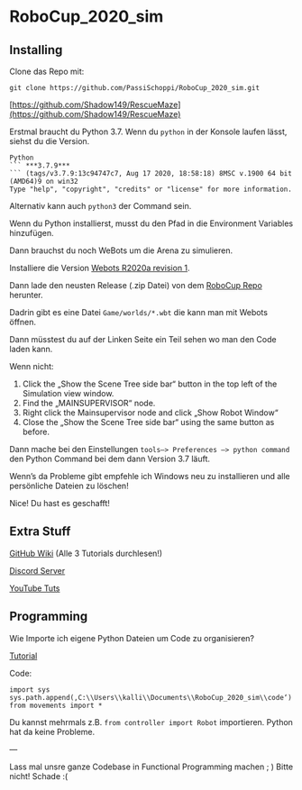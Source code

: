 # RoboCup_2020_sim

## Installing

Clone das Repo mit:

```
git clone https://github.com/PassiSchoppi/RoboCup_2020_sim.git
```

[https://github.com/Shadow149/RescueMaze](https://github.com/Shadow149/RescueMaze)

Erstmal braucht du Python 3.7.
Wenn du ```python``` in der Konsole laufen lässt, siehst du die Version.


```
Python 
``` ***3.7.9***
``` (tags/v3.7.9:13c94747c7, Aug 17 2020, 18:58:18) 8MSC v.1900 64 bit (AMD64)9 on win32
Type "help", "copyright", "credits" or "license" for more information. 
```

Alternativ kann auch ```python3``` der Command sein.

Wenn du Python installierst, musst du den Pfad in die Environment Variables hinzufügen.

Dann brauchst du noch WeBots um die Arena zu simulieren.

Installiere die Version [Webots R2020a revision 1](https://github.com/cyberbotics/webots/releases/tag/R2020a-rev1).

Dann lade den neusten Release (.zip Datei) von dem [RoboCup Repo](https://github.com/Shadow149/RescueMaze/releases) herunter.

Dadrin gibt es eine Datei ```Game/worlds/*.wbt``` die kann man mit Webots öffnen.

Dann müsstest du auf der Linken Seite ein Teil sehen wo man den Code laden kann.

Wenn nicht:

1. Click the „Show the Scene Tree side bar“ button in the top left of the Simulation view window.
2. Find the „MAINSUPERVISOR“ node.
3. Right click the Mainsupervisor node and click „Show Robot Window“
4. Close the „Show the Scene Tree side bar“ using the same button as before.

Dann mache bei den Einstellungen ```tools—> Preferences —> python command``` den Python Command bei dem dann Version 3.7 läuft.

Wenn’s da Probleme gibt empfehle ich Windows neu zu installieren und alle persönliche Dateien zu löschen!

Nice! Du hast es geschafft!

## Extra Stuff

[GitHub Wiki](https://github.com/Shadow149/RescueMaze/wiki)
(Alle 3 Tutorials durchlesen!)

[Discord Server](https://discord.gg/DJWqnQ)

[YouTube Tuts](https://www.youtube.com/channel/UCsK3Oe0yhcyCAzbYyvfEbyw)

## Programming

Wie Importe ich eigene Python Dateien um Code zu organisieren?

[Tutorial](https://realpython.com/lessons/module-search-path/)

Code:

```
import sys
sys.path.append(‚C:\\Users\\kalli\\Documents\\RoboCup_2020_sim\\code‘)
from movements import *
```

Du kannst mehrmals z.B. ```from controller import Robot``` importieren. Python hat da keine Probleme.

—

Lass mal unsre ganze Codebase in Functional Programming machen ; ) Bitte nicht! Schade :(
